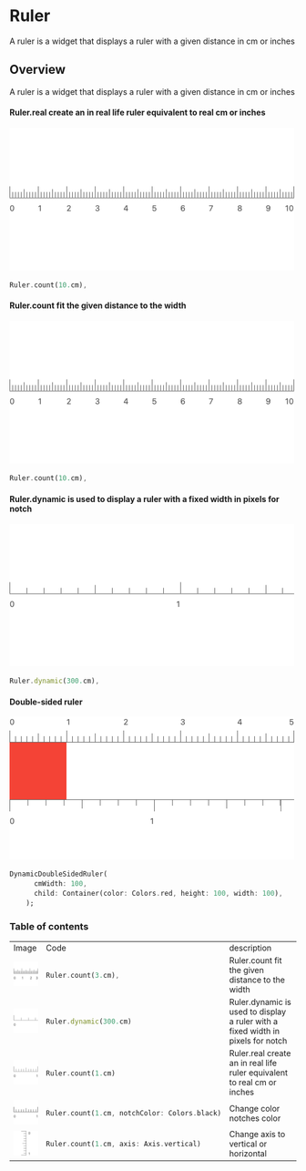 # Ruler
A ruler is a widget that displays a ruler with a given distance in cm or inches
## Overview
A ruler is a widget that displays a ruler with a given distance in cm or inches
#### Ruler.real create an in real life ruler equivalent to real cm or inches
<img src="/docs/images/ruler_real_.png" alt="Ruler.real create an in real life ruler equivalent to real cm or inches" />

```dart
Ruler.count(10.cm),
```

#### Ruler.count fit the given distance to the width
<img src="/docs/images/ruler_count_.png" alt="Ruler.count fit the given distance to the width" />

```dart
Ruler.count(10.cm),
```

#### Ruler.dynamic is used to display a ruler with a fixed width in pixels for notch
<img src="/docs/images/ruler_dynamic_.png" alt="Ruler.dynamic is used to display a ruler with a fixed width in pixels for notch" />

```dart
Ruler.dynamic(300.cm),
```

#### Double-sided ruler
<img src="/docs/images/double_sided.png" alt="Double-sided ruler" />

```dart
DynamicDoubleSidedRuler(
      cmWidth: 100,
      child: Container(color: Colors.red, height: 100, width: 100),
    );
```

### Table of contents
<table>
<tr>
<td> Image </td>
<td> Code </td>
<td> description </td>
</tr>
<tr>
<td> <img src="/docs/images/ruler_count.png" alt="Ruler.count fit the given distance to the width" /> </td>
<td> 

```dart
Ruler.count(3.cm),
```
</td>
<td> Ruler.count fit the given distance to the width</td>
</tr>
<tr>
<td> <img src="/docs/images/ruler_dynamic.png" alt="Ruler.dynamic is used to display a ruler with a fixed width in pixels for notch" /> </td>
<td> 

```dart
Ruler.dynamic(300.cm)
```
</td>
<td> Ruler.dynamic is used to display a ruler with a fixed width in pixels for notch</td>
</tr>
<tr>
<td> <img src="/docs/images/ruler_real.png" alt="Ruler.real create an in real life ruler equivalent to real cm or inches" /> </td>
<td> 

```dart
Ruler.count(1.cm)
```
</td>
<td> Ruler.real create an in real life ruler equivalent to real cm or inches</td>
</tr>
<tr>
<td> <img src="/docs/images/notch_color.png" alt="Change color notches color" /> </td>
<td> 

```dart
Ruler.count(1.cm, notchColor: Colors.black)
```
</td>
<td> Change color notches color</td>
</tr>
<tr>
<td> <img src="/docs/images/axis.png" alt="Change axis to vertical or horizontal" /> </td>
<td> 

```dart
Ruler.count(1.cm, axis: Axis.vertical)
```
</td>
<td> Change axis to vertical or horizontal</td>
</tr>
</table>